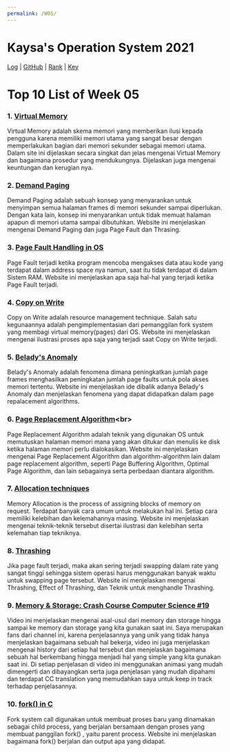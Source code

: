 ```yaml
---
permalink: /W05/
---
```


# Kaysa's Operation System 2021

[Log](TXT/mylog.txt) | [GitHub](https://github.com/kaysakay/os211) | [Rank](TXT/myrank.txt) | [Key](TXT/mypubkey.txt)

# Top 10 List of Week 05

### 1. [**Virtual Memory**](https://www.javatpoint.com/os-virtual-memory)<br>
Virtual Memory adalah skema memori yang memberikan ilusi kepada pengguna karena memiliki memori utama yang sangat besar dengan memperlakukan bagian dari memori sekunder sebagai memori utama. Dalam site ini dijelaskan secara singkat dan jelas mengenai Virtual Memory dan bagaimana prosedur yang mendukungnya. Dijelaskan juga mengenai keuntungan dan kerugian nya.

### 2. [**Demand Paging**](https://www.javatpoint.com/os-demand-paging)<br>
Demand Paging adalah sebuah konsep yang menyarankan untuk menyimpan semua halaman frames di memori sekunder sampai diperlukan. Dengan kata lain, konsep ini menyarankan untuk tidak memuat halaman apapun di memori utama sampai dibutuhkan. Website ini menjelaskan mengenai Demand Paging dan juga Page Fault dan Thrasing.

### 3. [**Page Fault Handling in OS**](https://www.geeksforgeeks.org/page-fault-handling-in-operating-system/)<br>
Page Fault terjadi ketika program mencoba mengakses data atau kode yang terdapat dalam address space nya namun, saat itu tidak terdapat di dalam Sistem RAM. Website ini menjelaskan apa saja hal-hal yang terjadi ketika Page Fault terjadi.

### 4. [**Copy on Write**](https://www.geeksforgeeks.org/copy-on-write/)<br>
Copy on Write adalah resource management technique. Salah satu kegunaannya adalah pengimplementasian dari pemanggilan fork system yang membagi virtual memory(pages) dari OS. Website ini menjelaskan mengenai ilustrasi proses apa saja yang terjadi saat Copy on Write terjadi.

### 5. [**Belady's Anomaly**](https://www.geeksforgeeks.org/beladys-anomaly-in-page-replacement-algorithms/)<br>
Belady's Anomaly adalah fenomena dimana peningkatkan jumlah page frames menghasilkan peningkatan jumlah page faults untuk pola akses memori tertentu. Website ini menjelaskan ide dibalik adanya Belady's Anomaly dan menjelaskan fenomena yang dapat didapatkan dalam page repalacement algorithms.

### 6. [**Page Replacement Algorithm**](https://www.tutorialspoint.com/operating_system/os_virtual_memory.htm#:~:text=Page%20Buffering%20algorithm,replaced%20page%20in%20free%20pool.)<br>
Page Replacement Algorithm adalah teknik yang digunakan OS untuk memutuskan halaman memori mana yang akan ditukar dan menulis ke disk ketika halaman memori perlu dialokasikan. Website ini menjelaskan mengenai Page Replacement Algorithm dan algorithm-algorithm lain dalam page replacement algorithm, seperti Page Buffering Algorithm, Optimal Page Algorithm, dan lain sebagainya serta perbedaan diantara algorithm.

### 7. [**Allocation techniques**](https://www.memorymanagement.org/mmref/alloc.html)<br>
Memory Allocation is the process of assigning blocks of memory on request. Terdapat banyak cara umum untuk melakukan hal ini. Setiap cara memiliki kelebihan dan kelemahannya masing. Website ini menjelaskan mengenai teknik-teknik tersebut disertai ilustrasi dan kelebihan serta kelemahan tiap tekniknya.

### 8. [**Thrashing**](https://www.thecrazyprogrammer.com/2019/02/thrashing-in-operating-system-os.html)<br>
Jika page fault terjadi, maka akan sering terjadi swapping dalam rate yang sangat tinggi sehingga sistem operasi harus menggunakan banyak waktu untuk swapping page tersebut. Website ini menjelaskan mengenai Thrashing, Effect of Thrashing, dan Teknik untuk menghandle Thrashing.

### 9. [**Memory & Storage: Crash Course Computer Science #19**](https://www.youtube.com/watch?v=TQCr9RV7twk)<br>
Video ini menjelaskan mengenai asal-usul dari memory dan storage hingga sampai ke memory dan storage yang kita gunakan saat ini. Saya merupakan fans dari channel ini, karena penjelasannya yang unik yang tidak hanya menjelaskan bagaimana sebuah hal bekerja, video ini juga menjelaskan mengenai history dari setiap hal tersebut dan menjelaskan bagaimana sebuah hal berkembang hingga menjadi hal yang simple yang kita gunakan saat ini. Di setiap penjelasan di video ini menggunakan animasi yang mudah dimengerti dan dibayangkan serta juga penjelasan yang mudah dipahami dan terdapat CC translation yang memudahkan saya untuk keep in track terhadap penjelasannya.

### 10. [**fork() in C**](https://www.geeksforgeeks.org/fork-system-call/)<br>
Fork system call digunakan untuk membuat proses baru yang dinamakan sebagai child process, yang berjalan bersamaan dengan proses yang membuat panggilan fork() , yaitu parent process. Website ini menjelaskan bagaimana fork() berjalan dan output apa yang didapat.
